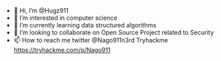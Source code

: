 - 👋 Hi, I’m @Hugz911
- 👀 I’m interested in computer science
- 🌱 I’m currently learning data structured algorithms
- 💞️ I’m looking to collaborate on  Open Source Project related to Security
- 📫 How to reach me twitter @Nago911n3rd  Tryhackme https://tryhackme.com/p/Nago911


<!---
Hugz911/Hugz911 is a ✨ special ✨ repository because its `README.md` (this file) appears on your GitHub profile.
You can click the Preview link to take a look at your changes.
--->
